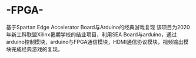 # -FPGA-
基于Spartan Edge Accelerator Board与Arduino的经典游戏复现
该项目为2020年新工科联盟Xilinx暑期学校的结业项目，利用SEA Board与arduino，通过arduino控制模块，arduino与FPGA通信模块，HDMI通信协议模块，视频输出模块完成经典游戏的复现。

